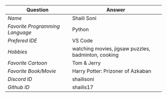 |Question | Answer|
|--|--|
|*Name* | Shaili Soni |
|*Favorite Programming Language* | Python |
|*Prefered IDE* | VS Code|
|*Hobbies* | watching movies, jigsaw puzzles, badminton, cooking |
|*Favorite Cartoon* | Tom & Jerry |
|*Favorite Book/Movie* | Harry Potter: Prizoner of Azkaban |
|*Discord ID* | shailisoni |
|*Github ID* | shailis17 |
